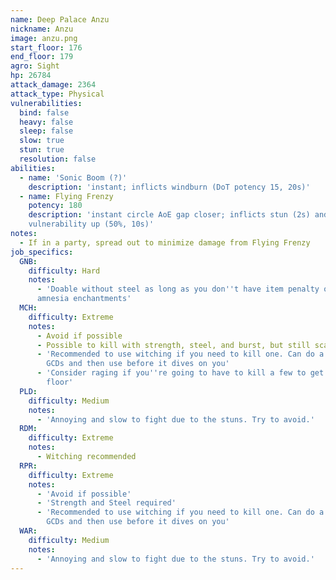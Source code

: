 ```yaml
---
name: Deep Palace Anzu
nickname: Anzu
image: anzu.png
start_floor: 176
end_floor: 179
agro: Sight
hp: 26784
attack_damage: 2364
attack_type: Physical
vulnerabilities:
  bind: false
  heavy: false
  sleep: false
  slow: true
  stun: true
  resolution: false
abilities:
  - name: 'Sonic Boom (?)'
    description: 'instant; inflicts windburn (DoT potency 15, 20s)'
  - name: Flying Frenzy
    potency: 180
    description: 'instant circle AoE gap closer; inflicts stun (2s) and
    vulnerability up (50%, 10s)'
notes:
  - If in a party, spread out to minimize damage from Flying Frenzy
job_specifics:
  GNB:
    difficulty: Hard
    notes:
      - 'Doable without steel as long as you don''t have item penalty or
      amnesia enchantments'
  MCH:
    difficulty: Extreme
    notes:
      - Avoid if possible
      - Possible to kill with strength, steel, and burst, but still scary
      - 'Recommended to use witching if you need to kill one. Can do a couple
        GCDs and then use before it dives on you'
      - 'Consider raging if you''re going to have to kill a few to get off the
        floor'
  PLD:
    difficulty: Medium
    notes:
      - 'Annoying and slow to fight due to the stuns. Try to avoid.'
  RDM:
    difficulty: Extreme
    notes:
      - Witching recommended
  RPR:
    difficulty: Extreme
    notes:
      - 'Avoid if possible'
      - 'Strength and Steel required'
      - 'Recommended to use witching if you need to kill one. Can do a couple
        GCDs and then use before it dives on you'
  WAR:
    difficulty: Medium
    notes:
      - 'Annoying and slow to fight due to the stuns. Try to avoid.'
---
```

